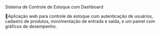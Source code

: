 Sistema de Controle de Estoque com Dashboard


🧩Aplicação web para controle de estoque com autenticação de usuários, cadastro de produtos, movimentação de entrada e saída, e um painel com gráficos de desempenho.
